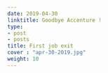 ```yaml
---
date: 2019-04-30
linktitle: Goodbye Accenture !
type:
- post
- posts
title: First job exit
cover : "apr-30-2019.jpg"
weight: 10
---
```



